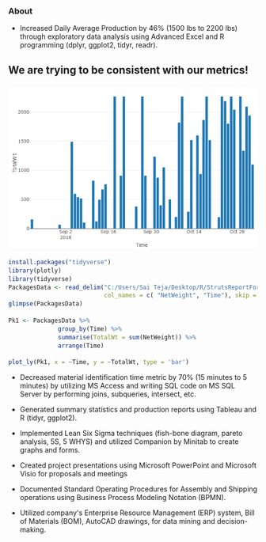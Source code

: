 ### About 

* Increased Daily Average Production by 46% (1500 lbs to 2200 lbs) through exploratory data analysis using Advanced Excel and R programming (dplyr, ggplot2, tidyr, readr).

## We are trying to be consistent with our metrics!
### ![We are Improving](https://github.com/saitejavanamala/Portfolio/blob/master/Piping%20Tech/WeAreImproving.png)

```R
install.packages("tidyverse")
library(plotly)
library(tidyverse)
PackagesData <- read_delim("C:/Users/Sai Teja/Desktop/R/StrutsReportForR.csv", delim = ',',
                           col_names = c( "NetWeight", "Time"), skip = 1)
glimpse(PackagesData)

Pk1 <- PackagesData %>%
              group_by(Time) %>%
              summarise(TotalWt = sum(NetWeight)) %>%
              arrange(Time)

plot_ly(Pk1, x = ~Time, y = ~TotalWt, type = 'bar') 
```


* Decreased material identification time metric by 70% (15 minutes to 5 minutes) by utilizing MS Access and writing SQL code on MS SQL Server by performing joins, subqueries, intersect, etc. 


* Generated summary statistics and production reports using Tableau and R (tidyr, ggplot2).


* Implemented Lean Six Sigma techniques (fish-bone diagram, pareto analysis, 5S, 5 WHYS) and utilized Companion by Minitab to create graphs and forms.


* Created project presentations using Microsoft PowerPoint and Microsoft Visio for proposals and meetings


* Documented Standard Operating Procedures for Assembly and Shipping operations using Business Process Modeling Notation (BPMN).


* Utilized company's Enterprise Resource Management (ERP) system, Bill of Materials (BOM), AutoCAD drawings, for data mining and decision-making. 


